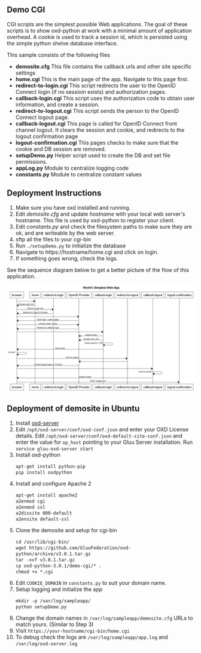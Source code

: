 ## Demo CGI

CGI scripts are the simplest possible Web applications. The goal of 
these scripts is to show oxd-python at work with a minimal amount of 
application overhead. A cookie is used to track a session id, which 
is persisted using the simple python shelve database interface.

This sample consists of the following files

* **demosite.cfg** This file contains the callback urls and other site 
specific settings
* **home.cgi** This is the main page of the app. Navigate to this page 
first. 
* **redirect-to-login.cgi** This script redirects the user to the 
OpenID Connect login (if no sessioin exists) and authorization pages.
* **callback-login.cgi** This script uses the authorization code to 
obtain user information, and create a session.
* **redirect-to-logout.cgi** This script sends the person to the 
OpenID Connect logout page. 
* **callback-logout.cgi** This page is called for OpenID Connect
front channel logout. It clears the session and cookie, and redirects
to the logout confirmation page
* **logout-confirmation.cgi** This pages checks to make sure that the
cookie and DB session are removed.
* **setupDemo.py** Helper script used to create the DB and set 
file permissions.
* **appLog.py** Module to centralize logging code
* **constants.py** Module to centralize constant values

## Deployment Instructions

1. Make sure you have oxd installed and running.
2. Edit *demosite.cfg* and update *hostname* with your local web 
server's hostname. This file is used by oxd-python to register your
client.
3. Edit *constants.py* and check the filesystem paths to make sure 
they are ok, and are writeable by the web server.
4. sftp all the files to your cgi-bin
5. Run `./setupDemo.py` to initialize the database
6. Navigate to https://hostname/home.cgi and click on login.
7. If something goes wrong, check the logs.

See the sequence diagram below to get a better picture of the flow of 
this application.

![Demo Sequence Diagram](https://raw.githubusercontent.com/GluuFederation/oxd-python/master/demo-cgi/sequence_diagram.png)

## Deployment of demosite in Ubuntu

1. Install [oxd-server](https://gluu.org/docs/oxd/install/)
2. Edit `/opt/oxd-server/conf/oxd-conf.json` and enter your OXD License details. Edit `/opt/oxd-server/conf/oxd-default-site-conf.json` and enter the value for `op_host` pointing to your Gluu Server installation. Run `service gluu-oxd-server start`
3. Install oxd-python
    ```
    apt-get install python-pip
    pip install oxdpython
    ```
3. Install and configure Apache 2
    ```
    apt-get install apache2
    a2enmod cgi
    a2enmod ssl
    a2dissite 000-default
    a2ensite default-ssl
    ```
2. Clone the demosite and setup for cgi-bin
    ```
    cd /usr/lib/cgi-bin/
    wget https://github.com/GluuFederation/oxd-python/archive/v3.0.1.tar.gz
    tar -xvf v3.0.1.tar.gz
    cp oxd-python-3.0.1/demo-cgi/* .
    chmod +x *.cgi
    ```
3. Edit `COOKIE_DOMAIN` in `constants.py` to suit your domain name.
4. Setup logging and initialize the app
    ```
    mkdir -p /var/log/sampleapp/
    python setupDemo.py
    ```
4. Change the domain names in `/var/log/sampleapp/demosite.cfg` URLs to match yours. (Similar to Step 3)
5. Visit `https://your-hostname/cgi-bin/home.cgi`
6. To debug check the logs are `/var/log/sampleapp/app.log` and `/var/log/oxd-server.log`
